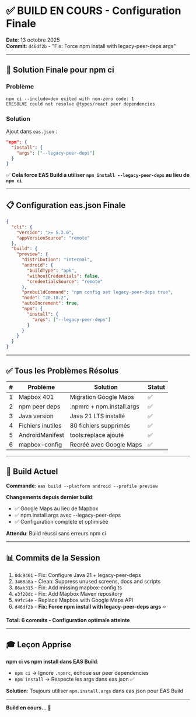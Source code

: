 # ✅ BUILD EN COURS - Configuration Finale

**Date**: 13 octobre 2025  
**Commit**: `d46df2b` - "Fix: Force npm install with legacy-peer-deps args"

---

## 🎯 Solution Finale pour npm ci

### Problème
```
npm ci --include=dev exited with non-zero code: 1
ERESOLVE could not resolve @types/react peer dependencies
```

### Solution
Ajout dans `eas.json` :
```json
"npm": {
  "install": {
    "args": ["--legacy-peer-deps"]
  }
}
```

✅ **Cela force EAS Build à utiliser `npm install --legacy-peer-deps` au lieu de `npm ci`**

---

## 📋 Configuration eas.json Finale

```json
{
  "cli": {
    "version": ">= 5.2.0",
    "appVersionSource": "remote"
  },
  "build": {
    "preview": {
      "distribution": "internal",
      "android": {
        "buildType": "apk",
        "withoutCredentials": false,
        "credentialsSource": "remote"
      },
      "prebuildCommand": "npm config set legacy-peer-deps true",
      "node": "20.18.2",
      "autoIncrement": true,
      "npm": {
        "install": {
          "args": ["--legacy-peer-deps"]
        }
      }
    }
  }
}
```

---

## ✅ Tous les Problèmes Résolus

| # | Problème | Solution | Statut |
|---|----------|----------|--------|
| 1 | Mapbox 401 | Migration Google Maps | ✅ |
| 2 | npm peer deps | .npmrc + npm.install.args | ✅ |
| 3 | Java version | Java 21 LTS installé | ✅ |
| 4 | Fichiers inutiles | 80 fichiers supprimés | ✅ |
| 5 | AndroidManifest | tools:replace ajouté | ✅ |
| 6 | mapbox-config | Recréé avec Google Maps | ✅ |

---

## 🚀 Build Actuel

**Commande**: `eas build --platform android --profile preview`

**Changements depuis dernier build**:
- ✅ Google Maps au lieu de Mapbox
- ✅ npm.install.args avec --legacy-peer-deps
- ✅ Configuration complète et optimisée

**Attendu**: Build réussi sans erreurs npm ci

---

## 📊 Commits de la Session

1. `0dc9461` - Fix: Configure Java 21 + legacy-peer-deps
2. `3468a8a` - Clean: Suppress unused screens, docs and scripts
3. `86ab315` - Fix: Add missing mapbox-config.ts
4. `e3f20dc` - Fix: Add Mapbox Maven repository
5. `99fc54e` - Replace Mapbox with Google Maps API
6. `d46df2b` - **Fix: Force npm install with legacy-peer-deps args** ⭐

**Total: 6 commits - Configuration optimale atteinte**

---

## 🎓 Leçon Apprise

**npm ci vs npm install dans EAS Build**:
- `npm ci` → Ignore `.npmrc`, échoue sur peer dependencies
- `npm install` → Respecte les args dans eas.json ✅

**Solution**: Toujours utiliser `npm.install.args` dans eas.json pour EAS Build

---

**Build en cours... 🚀**
